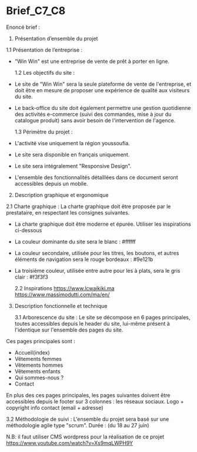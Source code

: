 # Brief_C7_C8

Enoncé brief :

1. Présentation d’ensemble du projet

1.1 Présentation de l’entreprise :

- "Win Win" est une entreprise de vente de prêt à porter en ligne.

  1.2 Les objectifs du site :

- Le site de "Win Win" sera la seule plateforme de vente de l'entreprise, et doit être en mesure de proposer une expérience de qualité aux visiteurs du site.
- Le back-office du site doit également permettre une gestion quotidienne des activités e-commerce (suivi des commandes, mise à jour du catalogue produit) sans avoir besoin de l'intervention de l'agence.

  1.3 Périmètre du projet :

- L'activité vise uniquement la région youssoufia.
- Le site sera disponible en français uniquement.
- Le site sera intégralement "Responsive Design".
- L'ensemble des fonctionnalités détaillées dans ce document seront accessibles depuis un mobile.

2. Description graphique et ergonomique

2.1 Charte graphique :
La charte graphique doit être proposée par le prestataire, en respectant les consignes suivantes.

- La charte graphique doit être moderne et épurée. Utiliser les inspirations ci-dessous
- La couleur dominante du site sera le blanc : #ffffff
- La couleur secondaire, utilisée pour les titres, les boutons, et autres éléments de navigation sera le rouge bordeaux : #9e121b
- La troisième couleur, utilisée entre autre pour les à plats, sera le gris clair : #f3f3f3

  2.2 Inspirations
  https://www.lcwaikiki.ma
  https://www.massimodutti.com/ma/en/

3. Description fonctionnelle et technique

   3.1 Arborescence du site :
   Le site se décompose en 6 pages principales, toutes accessibles depuis le header du site, lui-même présent à l'identique sur l'ensemble des pages du site.

Ces pages principales sont :

- Accueil(index)
- Vêtements femmes
- Vêtements hommes
- Vêtements enfants
- Qui sommes-nous ?
- Contact

En plus des ces pages principales, les pages suivantes doivent être accessibles depuis le footer sur 3 colonnes :
les réseaux sociaux.
Logo + copyright
info contact (email + adresse)

3.2 Méthodologie de suivi :
L'ensemble du projet sera basé sur une méthodologie agile type "scrum".
Durée : (du 18 au 27 juin)

N.B: il faut utiliser CMS wordpress pour la réalisation de ce projet
https://www.youtube.com/watch?v=Xs9mqLWPH9Y
